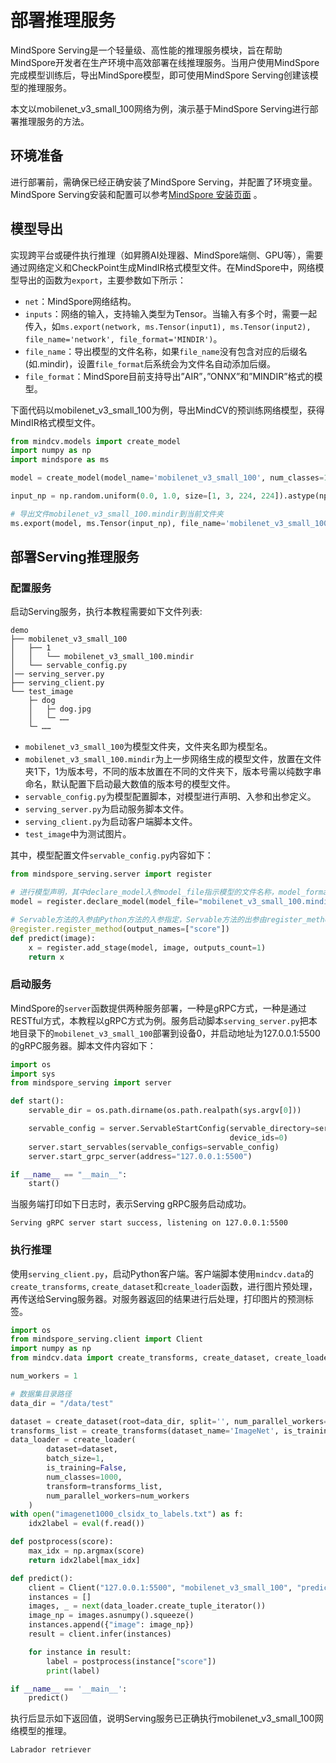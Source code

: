 # 部署推理服务

MindSpore Serving是一个轻量级、高性能的推理服务模块，旨在帮助MindSpore开发者在生产环境中高效部署在线推理服务。当用户使用MindSpore完成模型训练后，导出MindSpore模型，即可使用MindSpore Serving创建该模型的推理服务。

本文以mobilenet_v3_small_100网络为例，演示基于MindSpore Serving进行部署推理服务的方法。


## 环境准备
进行部署前，需确保已经正确安装了MindSpore Serving，并配置了环境变量。MindSpore Serving安装和配置可以参考[MindSpore 安装页面](https://www.mindspore.cn/serving/docs/zh-CN/master/serving_install.html) 。

## 模型导出

实现跨平台或硬件执行推理（如昇腾AI处理器、MindSpore端侧、GPU等），需要通过网络定义和CheckPoint生成MindIR格式模型文件。在MindSpore中，网络模型导出的函数为`export`，主要参数如下所示：

- `net`：MindSpore网络结构。
- `inputs`：网络的输入，支持输入类型为Tensor。当输入有多个时，需要一起传入，如`ms.export(network, ms.Tensor(input1), ms.Tensor(input2), file_name='network', file_format='MINDIR')`。
- `file_name`：导出模型的文件名称，如果`file_name`没有包含对应的后缀名(如.mindir)，设置`file_format`后系统会为文件名自动添加后缀。
- `file_format`：MindSpore目前支持导出”AIR”，”ONNX”和”MINDIR”格式的模型。

下面代码以mobilenet_v3_small_100为例，导出MindCV的预训练网络模型，获得MindIR格式模型文件。


```python
from mindcv.models import create_model
import numpy as np
import mindspore as ms

model = create_model(model_name='mobilenet_v3_small_100', num_classes=1000, pretrained=True)

input_np = np.random.uniform(0.0, 1.0, size=[1, 3, 224, 224]).astype(np.float32)

# 导出文件mobilenet_v3_small_100.mindir到当前文件夹
ms.export(model, ms.Tensor(input_np), file_name='mobilenet_v3_small_100', file_format='MINDIR')
```

## 部署Serving推理服务

### 配置服务
启动Serving服务，执行本教程需要如下文件列表:
```Text
demo
├── mobilenet_v3_small_100
│   ├── 1
│   │   └── mobilenet_v3_small_100.mindir
│   └── servable_config.py
│── serving_server.py
├── serving_client.py
└── test_image
    ├─ dog
    │   ├─ dog.jpg
    │   └─ ……
    └─ ……
```


- `mobilenet_v3_small_100`为模型文件夹，文件夹名即为模型名。
- `mobilenet_v3_small_100.mindir`为上一步网络生成的模型文件，放置在文件夹1下，1为版本号，不同的版本放置在不同的文件夹下，版本号需以纯数字串命名，默认配置下启动最大数值的版本号的模型文件。
- `servable_config.py`为模型配置脚本，对模型进行声明、入参和出参定义。
- `serving_server.py`为启动服务脚本文件。
- `serving_client.py`为启动客户端脚本文件。
- `test_image`中为测试图片。

其中，模型配置文件`servable_config.py`内容如下：
```python
from mindspore_serving.server import register

# 进行模型声明，其中declare_model入参model_file指示模型的文件名称，model_format指示模型的模型类别
model = register.declare_model(model_file="mobilenet_v3_small_100.mindir", model_format="MindIR")

# Servable方法的入参由Python方法的入参指定，Servable方法的出参由register_method的output_names指定
@register.register_method(output_names=["score"])
def predict(image):
    x = register.add_stage(model, image, outputs_count=1)
    return x
```

### 启动服务

MindSpore的`server`函数提供两种服务部署，一种是gRPC方式，一种是通过RESTful方式，本教程以gRPC方式为例。服务启动脚本`serving_server.py`把本地目录下的`mobilenet_v3_small_100`部署到设备0，并启动地址为127.0.0.1:5500的gRPC服务器。脚本文件内容如下：
```python
import os
import sys
from mindspore_serving import server

def start():
    servable_dir = os.path.dirname(os.path.realpath(sys.argv[0]))

    servable_config = server.ServableStartConfig(servable_directory=servable_dir, servable_name="mobilenet_v3_small_100",
                                                 device_ids=0)
    server.start_servables(servable_configs=servable_config)
    server.start_grpc_server(address="127.0.0.1:5500")

if __name__ == "__main__":
    start()
```

当服务端打印如下日志时，表示Serving gRPC服务启动成功。

```text
Serving gRPC server start success, listening on 127.0.0.1:5500
```

### 执行推理
使用`serving_client.py`，启动Python客户端。客户端脚本使用`mindcv.data`的`create_transforms`, `create_dataset`和`create_loader`函数，进行图片预处理，再传送给Serving服务器。对服务器返回的结果进行后处理，打印图片的预测标签。
```python
import os
from mindspore_serving.client import Client
import numpy as np
from mindcv.data import create_transforms, create_dataset, create_loader

num_workers = 1

# 数据集目录路径
data_dir = "/data/test"

dataset = create_dataset(root=data_dir, split='', num_parallel_workers=num_workers)
transforms_list = create_transforms(dataset_name='ImageNet', is_training=False)
data_loader = create_loader(
        dataset=dataset,
        batch_size=1,
        is_training=False,
        num_classes=1000,
        transform=transforms_list,
        num_parallel_workers=num_workers
    )
with open("imagenet1000_clsidx_to_labels.txt") as f:
    idx2label = eval(f.read())

def postprocess(score):
    max_idx = np.argmax(score)
    return idx2label[max_idx]

def predict():
    client = Client("127.0.0.1:5500", "mobilenet_v3_small_100", "predict") 
    instances = []
    images, _ = next(data_loader.create_tuple_iterator())
    image_np = images.asnumpy().squeeze()   
    instances.append({"image": image_np})
    result = client.infer(instances)

    for instance in result:
        label = postprocess(instance["score"])
        print(label)

if __name__ == '__main__':
    predict()
```

执行后显示如下返回值，说明Serving服务已正确执行mobilenet_v3_small_100网络模型的推理。
```text
Labrador retriever
```
